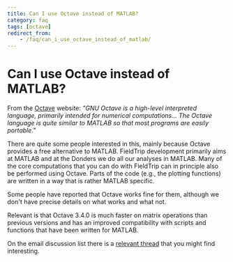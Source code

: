 ```yaml
---
title: Can I use Octave instead of MATLAB?
category: faq
tags: [octave]
redirect_from:
    - /faq/can_i_use_octave_instead_of_matlab/
---
```


# Can I use Octave instead of MATLAB?

From the [Octave](https://www.gnu.org/software/octave) website: _"GNU Octave is a high-level interpreted language, primarily intended for numerical computations... The Octave language is quite similar to MATLAB so that most programs are easily portable."_

There are quite some people interested in this, mainly because Octave provides a free alternative to MATLAB. FieldTrip development primarily aims at MATLAB and at the Donders we do all our analyses in MATLAB. Many of the core computations that you can do with FieldTrip can in principle also be performed using Octave. Parts of the code (e.g., the plotting functions) are written in a way that is rather MATLAB specific.

Some people have reported that Octave works fine for them, although we don't have precise details on what works and what not.

Relevant is that Octave 3.4.0 is much faster on matrix operations than previous versions and has an improved compatibility with scripts and functions that have been written for MATLAB.

On the email discussion list there is a [relevant thread](http://mailman.science.ru.nl/pipermail/fieldtrip/2010-December/003339.html) that you might find interesting.
